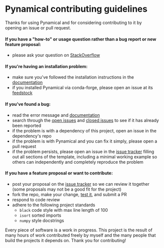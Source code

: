 # Pynamical contributing guidelines

Thanks for using Pynamical and for considering contributing to it by opening an issue or pull request.

#### If you have a "how-to" or usage question rather than a bug report or new feature proposal:

  - please ask your question on [StackOverflow](https://stackoverflow.com/search?q=pynamical)

#### If you're having an installation problem:

  - make sure you've followed the installation instructions in the [documentation](https://pynamical.readthedocs.io/)
  - if you installed Pynamical via conda-forge, please open an issue at its [feedstock](https://github.com/conda-forge/pynamical-feedstock/issues)

#### If you've found a bug:

  - read the error message and [documentation](https://pynamical.readthedocs.io/)
  - search through the [open issues](https://github.com/gboeing/pynamical/issues?q=is%3Aopen+is%3Aissue) and [closed issues](https://github.com/gboeing/pynamical/issues?q=is%3Aissue+is%3Aclosed) to see if it has already been reported
  - if the problem is with a dependency of this project, open an issue in the dependency's repo
  - if the problem is with Pynamical and you can fix it simply, please open a pull request
  - if the problem persists, please open an issue in the [issue tracker](https://github.com/gboeing/pynamical/issues) filling out all sections of the template, including a minimal working example so others can independently and completely reproduce the problem

#### If you have a feature proposal or want to contribute:

  - post your proposal on the [issue tracker](https://github.com/gboeing/pynamical/issues) so we can review it together (some proposals may not be a good fit for the project)
  - fork the repo, make your change, [test it](./tests), and submit a PR
  - respond to code review
  - adhere to the following project standards
    - `black` code style with max line length of 100
    - `isort` sorted imports
    - `numpy` style docstrings

Every piece of software is a work in progress. This project is the result of many hours of work contributed freely by myself and the many people that build the projects it depends on. Thank you for contributing!
